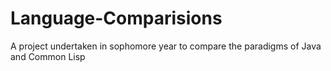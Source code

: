 # Language-Comparisions
A project undertaken in sophomore year to compare the paradigms of Java and Common Lisp
